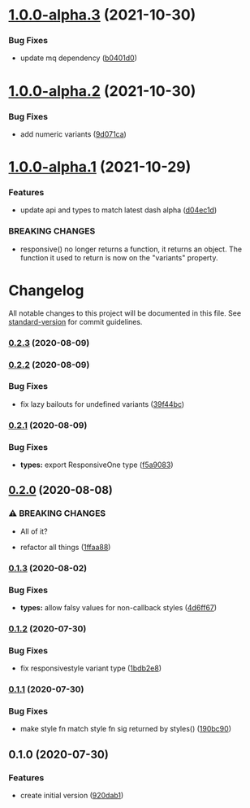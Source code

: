 # [1.0.0-alpha.3](https://github.com/dash-ui/responsive/compare/v1.0.0-alpha.2...v1.0.0-alpha.3) (2021-10-30)

### Bug Fixes

- update mq dependency ([b0401d0](https://github.com/dash-ui/responsive/commit/b0401d0212d9e7e9db0986666d42cbd9b4a5b2d8))

# [1.0.0-alpha.2](https://github.com/dash-ui/responsive/compare/v1.0.0-alpha.1...v1.0.0-alpha.2) (2021-10-30)

### Bug Fixes

- add numeric variants ([9d071ca](https://github.com/dash-ui/responsive/commit/9d071ca6ea56563489bbec51e89a2a17cf14016e))

# [1.0.0-alpha.1](https://github.com/dash-ui/responsive/compare/v0.2.3...v1.0.0-alpha.1) (2021-10-29)

### Features

- update api and types to match latest dash alpha ([d04ec1d](https://github.com/dash-ui/responsive/commit/d04ec1d467d9f74e294798ed1e6fe1e48172abdb))

### BREAKING CHANGES

- responsive() no longer returns a function, it returns an object. The function it
  used to return is now on the "variants" property.

# Changelog

All notable changes to this project will be documented in this file. See [standard-version](https://github.com/conventional-changelog/standard-version) for commit guidelines.

### [0.2.3](https://github.com/dash-ui/responsive/compare/v0.2.2...v0.2.3) (2020-08-09)

### [0.2.2](https://github.com/dash-ui/responsive/compare/v0.2.1...v0.2.2) (2020-08-09)

### Bug Fixes

- fix lazy bailouts for undefined variants ([39f44bc](https://github.com/dash-ui/responsive/commit/39f44bc9b4d856e6688870dd33687c89eb7b0fb6))

### [0.2.1](https://github.com/dash-ui/responsive/compare/v0.2.0...v0.2.1) (2020-08-09)

### Bug Fixes

- **types:** export ResponsiveOne type ([f5a9083](https://github.com/dash-ui/responsive/commit/f5a908377952104e6e2251e7ff97f0d22ec174fe))

## [0.2.0](https://github.com/dash-ui/responsive/compare/v0.1.3...v0.2.0) (2020-08-08)

### ⚠ BREAKING CHANGES

- All of it?

- refactor all things ([1ffaa88](https://github.com/dash-ui/responsive/commit/1ffaa88e56bf1f01b94f3411912c56a454e8d91f))

### [0.1.3](https://github.com/dash-ui/responsive/compare/v0.1.2...v0.1.3) (2020-08-02)

### Bug Fixes

- **types:** allow falsy values for non-callback styles ([4d6ff67](https://github.com/dash-ui/responsive/commit/4d6ff67221391a32166e705cde3ce607cd4fc8b7))

### [0.1.2](https://github.com/dash-ui/responsive/compare/v0.1.1...v0.1.2) (2020-07-30)

### Bug Fixes

- fix responsivestyle variant type ([1bdb2e8](https://github.com/dash-ui/responsive/commit/1bdb2e83550e6de738b33c76a15a9dea49551a06))

### [0.1.1](https://github.com/dash-ui/responsive/compare/v0.1.0...v0.1.1) (2020-07-30)

### Bug Fixes

- make style fn match style fn sig returned by styles() ([190bc90](https://github.com/dash-ui/responsive/commit/190bc90b077ee43afe33a77b3c235a95b2eb4367))

## 0.1.0 (2020-07-30)

### Features

- create initial version ([920dab1](https://github.com/dash-ui/responsive/commit/920dab19da029a4638593c9a2bf0fa1bf34b3521))

